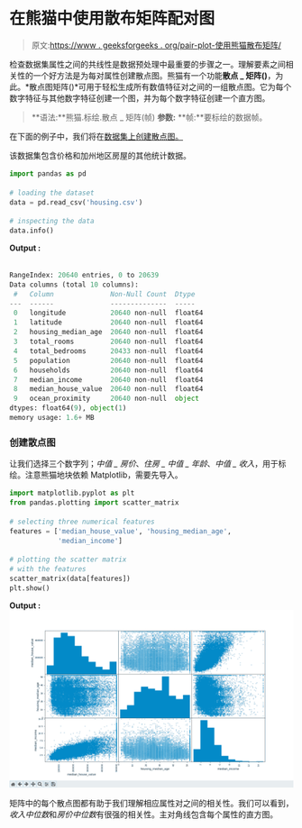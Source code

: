 # 在熊猫中使用散布矩阵配对图

> 原文:[https://www . geeksforgeeks . org/pair-plot-使用熊猫散布矩阵/](https://www.geeksforgeeks.org/pair-plots-using-scatter-matrix-in-pandas/)

检查数据集属性之间的共线性是数据预处理中最重要的步骤之一。理解要素之间相关性的一个好方法是为每对属性创建散点图。熊猫有一个功能**散点 _ 矩阵()**，为此。*散点图矩阵()*可用于轻松生成所有数值特征对之间的一组散点图。它为每个数字特征与其他数字特征创建一个图，并为每个数字特征创建一个直方图。

> **语法:**熊猫.标绘.散点 _ 矩阵(帧)
> **参数:**
> **帧:**要标绘的数据帧。

在下面的例子中，我们将在[数据集上创建散点图。](https://drive.google.com/file/d/1i2w07jdXXLJeSNize4xszDP8GgtSqAar/view?usp=sharing)

该数据集包含价格和加州地区房屋的其他统计数据。

```py
import pandas as pd

# loading the dataset
data = pd.read_csv('housing.csv')

# inspecting the data
data.info()
```

**Output :**

```py

RangeIndex: 20640 entries, 0 to 20639
Data columns (total 10 columns):
 #   Column              Non-Null Count  Dtype  
---  ------              --------------  -----  
 0   longitude           20640 non-null  float64
 1   latitude            20640 non-null  float64
 2   housing_median_age  20640 non-null  float64
 3   total_rooms         20640 non-null  float64
 4   total_bedrooms      20433 non-null  float64
 5   population          20640 non-null  float64
 6   households          20640 non-null  float64
 7   median_income       20640 non-null  float64
 8   median_house_value  20640 non-null  float64
 9   ocean_proximity     20640 non-null  object 
dtypes: float64(9), object(1)
memory usage: 1.6+ MB

```

### 创建散点图

让我们选择三个数字列；*中值 _ 房价*、*住房 _ 中值 _ 年龄*、*中值 _ 收入*，用于标绘。注意熊猫地块依赖 Matplotlib，需要先导入。

```py
import matplotlib.pyplot as plt
from pandas.plotting import scatter_matrix

# selecting three numerical features
features = ['median_house_value', 'housing_median_age',
            'median_income']

# plotting the scatter matrix
# with the features
scatter_matrix(data[features])
plt.show()
```

**Output :**[![](img/20286733131fd5e1872d1a6ee77cd6a3.png)](https://media.geeksforgeeks.org/wp-content/uploads/20200730221426/Screenshot-2020-07-30-at-10.10.56-PM.png)

矩阵中的每个散点图都有助于我们理解相应属性对之间的相关性。我们可以看到，*收入中位数*和*房价中位数*有很强的相关性。主对角线包含每个属性的直方图。